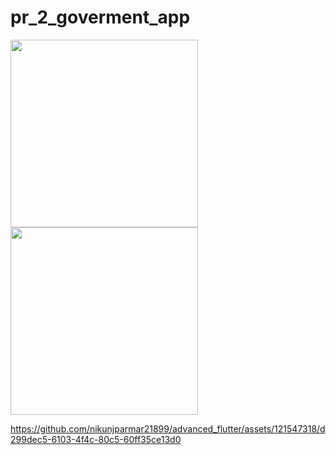 # pr_2_goverment_app

<img src = "https://github.com/nikunjparmar21899/advanced_flutter/assets/121547318/646b724e-f9cb-4d02-bf88-08826541903b" width = "300">

<img src = "https://github.com/nikunjparmar21899/advanced_flutter/assets/121547318/0a81355d-9908-4586-a405-054ccbebd981" width = "300">

https://github.com/nikunjparmar21899/advanced_flutter/assets/121547318/d299dec5-6103-4f4c-80c5-60ff35ce13d0
